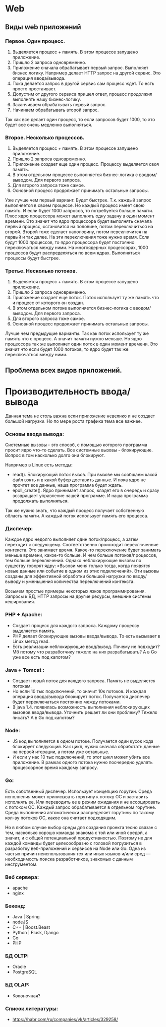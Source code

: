 # Web


## Виды web приложений

### Первое. Один процесс. 
  1. Выделяется процесс + память. В этом процессе запущено приложение. 
  2. Пришло 2 запроса одновременно. 
  3. Приложение сначала обрабатывает первый запрос. Выполняет бизнес логику. Например делает HTTP запрос на другой сервис. Это операция ввода/вывода. 
  4. Пока делается запрос в другой сервис сам процесс ждет. То есть просто простаивает. 
  5. Допустим от другого сервиса пришел ответ, процесс продолжил выполнять нашу бизнес-логику. 
  6. Заканчиваем обрабатывать первый запрос.
  7. Начинаем обрабатывать второй запрос. 

Так как все делает один процесс, то если запросов будет 1000, то это будет все очень медленно выполняться. 


### Второе. Несколько процессов. 
  1. Выделяется процесс + память. В этом процессе запущено приложение. 
  2. Пришло 2 запроса одновременно. 
  3. Приложение создает еще один процесс. Процессу выделяется своя память. 
  4. В этом отдельном процессе выполняется бизнес-логика с вводом/выводом. Для первого запроса.
  5. Для второго запроса тоже самое. 
  6. Основной процесс продолжает принимать остальные запросы. 
 
Уже лучше чем первый вариант. Будет быстрее. Т.к. каждый запрос выполняется в своем процессе. Но каждый процесс имеет свою память. 
И если будет 1000 запросов, то потребуется больше памяти. 
Плюс ядро процессора может выполнять одну задачу в один момент времени. Это значит что ядро процессора будет выполнять сначала первый процесс, остановится на половине, потом переключиться на второй.
Второй тоже сделает наполовину, потом переключится на первый и так далее. 
На эти переключения тоже нужно время. Если будут 1000 процессов, то ядро процессора будет постоянно переключаться между ними. 
На многоядерных процессорах, 1000 процессов будут распределяться по всем ядрах. Выполняться процессы будут быстрее. 
  
### Третье. Несколько потоков. 
  1. Выделяется процесс + память. В этом процессе запущено приложение. 
  2. Пришло 2 запроса одновременно. 
  3. Приложение создает еще поток. Поток использует ту же память что и процесс от которого он создан. 
  4. В этом отдельном потоке выполняется бизнес-логика с вводом/выводом. Для первого запроса.
  5. Для второго запроса тоже самое. 
  6. Основной процесс продолжает принимать остальные запросы. 

Лучше чем предыдущие варианты. Так как поток использует ту же память что с процесс. А значит памяти нужно меньше. 
Но ядро процессора так же выполняет один поток в один момент времени. Это значит что если будет 1000 потоков, то ядро будет так же переключаться между ними. 


## Проблема всех видов приложений. 



# Производительность ввода/вывода
Данная тема не столь важна если приложение невелико и не создает большой нагрузки. Но по мере роста трафика тема все важнее. 

### Основы ввода вывода: 
Системные вызовы - это способ, с помощью которого программа просит ядро что-то сделать.
Все системные вызовы - блокирующие. Вопрос в том насколько долго они блокируют. 

Например в Linux есть методы: 
  - read(). Блокирующий поток вызов. При вызове мы сообщаем какой файл взять и в какой буфер доставить данные. И пока ядро не прочтет все данные, наша программа будет ждать. 
  - epoll_create(). Ядро принимает запрос, кладет его в очередь и сразу возвращает управление нашей программе. И наша программа продолжать выполняться.
  
Так же нужно знать, что каждый процесс получает собственную область памяти. А каждый поток использует память его процесса. 

### Диспечер: 
Каждое ядро недолго выполняет один поток/процесс, а затем переходит к следующему. Соответственно происходит переключенние контекста. Это занимает время. 
Какое-то переключение будет занимать меньше времени, какое-то больше. И чем больше потоков/процессов, тем больше переключений. 
Однако неблокирующие вызовы по существу говорят ядру: «Вызови меня только тогда, когда появятся новые данные или событие в одном из этих подключений». Эти вызовы созданы для эффективной обработки большой нагрузки по вводу/выводу и уменьшения количества переключений контекста.

Возьмем простые примеры некоторых язков программирования. Запросы к БД, HTTP запросы на другие ресурсы, внешние системы кеширования. 


### PHP + Apache: 
  - Создает процесс для каждого запроса. Каждому процессу выделяется память. 
  - PHP делает блокирующие вызовы ввода/вывода. То есть вызывает в Linux метод read.
  - Есть реализации неблокирующие ввод/вывод. Почему не подходит? Мб потому что разработчику тяжело на них разрабатывать? А в Go уже все есть под капотом?  


### Java + Tomcat :
  - Cоздает новый поток для каждого запроса. Память не выделяется потокам. 
  - Но если 10 тыс подключений, то значит 10к потоков. И каждая операция ввода/вывода блокирует поток. Получается диспечер будет переключаться постоянно между потоками. 
  - В java 1.4. появилась возможность выполнения неблокирующих вызовов ввода/вывода. Уточнить решает ли они проблему? Тяжело писать? А в Go под капотом? 

### Node: 
  - JS код выполняется в одном потоке. Получается один кусок кода блокирует следующий. Как цикл, нужно сначала обработать данные на первой итерации, а потом уже остальные. 	
  - И если у нас 10 тыс подключений, то этот цикл может убить все приложение. В рамках одного потока нужно поочередно уделять процессорное время каждому запросу.


### Go: 
Есть собственный диспечер. Использует концепцию горутин. Среда исполнения может приписывать горутину к потоку ОС и заставить исполнять ее. Или переводить ее в режим ожидания и не ассоцировать с потоком ОС.
Каждый запрос обрабатывается в отдельном горутине.
Среда выполнения автоматически распределяет горутины по такому кол-ву потоков ОС, какое она считает подходящим.

Но в любом случае выбор среды для создания проекта тесно связан с тем, насколько хорошо команда знакома с той или иной средой, а значит, и с общей потенциальной продуктивностью. 
Поэтому не для каждой команды будет целесообразно с головой погрузиться в разработку веб-приложений и сервисов на Node или Go. 
Одна из частых причин неиспользования тех или иных языков и/или сред — необходимость поиска разработчиков, знакомых с данным инструментом. 


### Веб сервера:
  - apache
  - nginx

### Бекенд:
  - Java   | Spring
  - nodeJS
  - C++    | Boost.Beast
  - Python | Flusk, Django
  - Go
  - PHP

### БД OLTP:
  - Oracle
  - PostgreSQL

### БД OLAP:
  - Колоночная?
  
### Список литературы: 
  - https://habr.com/ru/companies/vk/articles/329258/